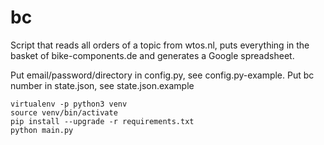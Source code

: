 # bc
Script that reads all orders of a topic from wtos.nl, puts everything in the basket of bike-components.de and generates a Google spreadsheet.

Put email/password/directory in config.py, see config.py-example.
Put bc number in state.json, see state.json.example

```
virtualenv -p python3 venv
source venv/bin/activate
pip install --upgrade -r requirements.txt
python main.py
```
